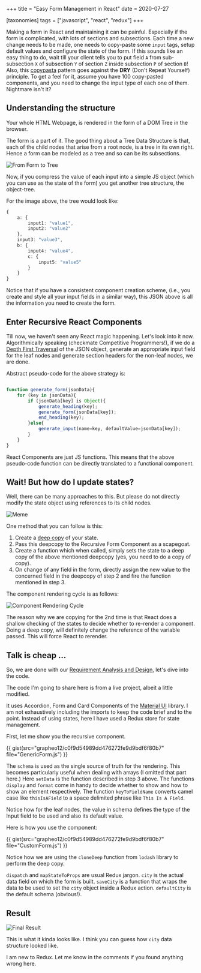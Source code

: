 +++
title = "Easy Form Management in React"
date = 2020-07-27

[taxonomies]
tags = ["javascript", "react", "redux"]
+++

Making a form in React and maintaining it can be painful.
Especially if the form is complicated, with lots of sections and subsections.
Each time a new change needs to be made,
one needs to copy-paste some `input` tags,
setup default values and configure the state of the form.
If this sounds like an easy thing to do,
wait till your client tells you to put
field `A` from sub-subsection `X` of subsection `Y` of section `Z`
inside subsection `P` of section `B`!
Also, this [copypasta](https://en.wikipedia.org/wiki/Copypasta)
pattern goes against the **DRY** (Don't Repeat Yourself) principle.
To get a feel for it, assume you have 100 copy-pasted components,
and you need to change the input type of each one of them.
Nightmare isn't it?

<!-- more -->

## Understanding the structure

Your whole HTML Webpage, is rendered in the form of a DOM Tree in the browser.

The form is a part of it.
The good thing about a Tree Data Structure is that,
each of the child nodes that arise from a root node,
is a tree in its own right.
Hence a form can be modeled as a tree
and so can be its subsections.

![From Form to Tree](/img/FormToGraph.png)

Now, if you compress the value of each input into a simple JS object
(which you can use as the state of the form)
you get another tree structure, the object-tree.

For the image above, the tree would look like:

```ts
{
    a: {
        input1: "value1",
        input2: "value2"
    },
    input3: "value3",
    b: {
        input4: "value4",
        c: {
            input5: "value5"
        }
    }
}
```

Notice that if you have a consistent component creation scheme,
(i.e., you create and style all your input fields in a similar way),
this JSON above is all the information you need to create the form.

## Enter Recursive React Components

Till now, we haven't seen any React magic happening.
Let's look into it now.
Algorithmically speaking (checkmate Competitive Programmers!),
if we do a [Depth First Traversal](https://www.geeksforgeeks.org/depth-first-search-or-dfs-for-a-graph/)
of the JSON object,
generate an appropriate input field for the leaf nodes
and generate section headers for the non-leaf nodes,
we are done.

Abstract pseudo-code for the above strategy is:

```ts

function generate_form(jsonData){
    for (key in jsonData){
        if (jsonData[key] is Object){
            generate_heading(key);
            generate_form(jsonData[key]);
            end_heading(key);
        }else{
            generate_input(name=key, defaultValue=jsonData[key]);
        }
    }
}
```

React Components are just JS functions.
This means that the above pseudo-code function can be
directly translated to a functional component.


## Wait! But how do I update states?

Well, there can be many approaches to this.
But please do not directly modify the state object
using references to its child nodes.

![Meme](/img/reactlaw.png)

One method that you can follow is this:

1. Create a [deep copy](https://stackoverflow.com/questions/184710/what-is-the-difference-between-a-deep-copy-and-a-shallow-copy) of your state.
2. Pass this deepcopy to the Recursive Form Component as a scapegoat.
3. Create a function which when called, simply sets the state
to a deep copy of the above mentioned deepcopy (yes, you need to do a copy of copy).
4. On change of any field in the form,
directly assign the new value to the concerned field in the deepcopy of step 2 and fire the function mentioned in step 3.

The component rendering cycle is as follows:

![Component Rendering Cycle](/img/reactflow.svg)

The reason why we are copying for the 2nd time
is that React does a shallow checking of the states to
decide whether to re-render a component.
Doing a deep copy, will definitely change the reference
of the variable passed.
This will force React to rerender.


## Talk is cheap ...

So, we are done with our [Requirement Analysis and Design](https://en.wikipedia.org/wiki/Waterfall_model),
let's dive into the code.

The code I'm going to share here is from a live project, albeit a little modified.

It uses Accordion, Form and Card Components of the [Material UI](https://material-ui.com/) library.
I am not exhaustively including the imports to keep the code brief and to the point.
Instead of using states, here I have used a Redux store for state management.

First, let me show you the recursive component.

{{ gist(src="grapheo12/c0f9d54989dd476272fe9d9bdf6f80b7" file="GenericForm.js") }}

The `schema` is used as the single source of truth for the rendering.
This becomes particularly useful when dealing with arrays (I omitted that part here.)
Here `setData` is the function described in step 3 above.
The functions `display` and `format` come in handy to decide whether to show and how to show an element respectively.
The function `keyToFieldName` converts camel case like `thisIsAField` to a space delimited phrase like `This Is A Field`.

Notice how for the leaf nodes, the value in schema defines the
type of the Input field to be used and also its default value.

Here is how you use the component:

{{ gist(src="grapheo12/c0f9d54989dd476272fe9d9bdf6f80b7" file="CustomForm.js") }}

Notice how we are using the `cloneDeep` function from `lodash` library to perform the deep copy.

`dispatch` and `mapStateToProps` are usual Redux jargon.
`city` is the actual data field on which the form is built.
`saveCity` is a function that wraps the data to be used
to set the `city` object inside a Redux action.
`defaultCity` is the default schema (obvious!).

## Result

![Final Result](/img/reactresult.png)

This is what it kinda looks like.
I think you can guess how `city` data structure looked like.

I am new to Redux.
Let me know in the comments if you found anything wrong here.
